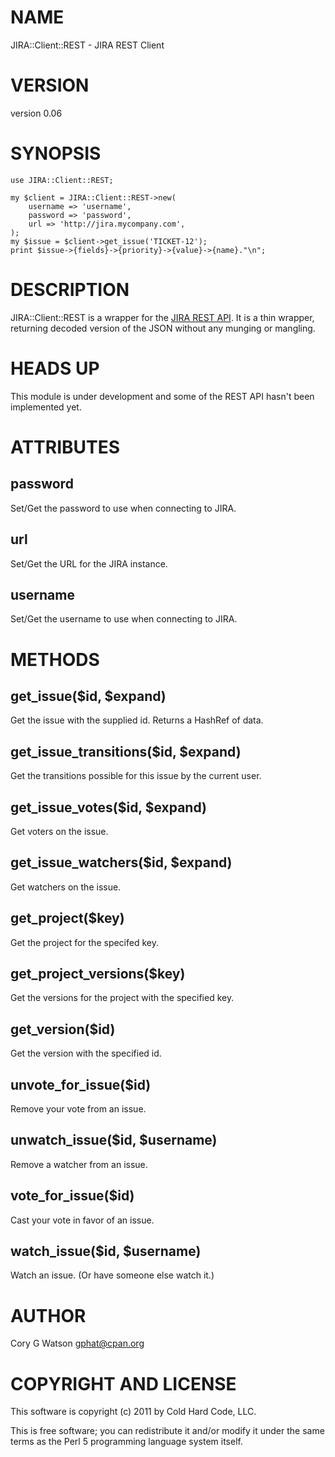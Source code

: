 # NAME

JIRA::Client::REST - JIRA REST Client

# VERSION

version 0.06

# SYNOPSIS

    use JIRA::Client::REST;

    my $client = JIRA::Client::REST->new(
        username => 'username',
        password => 'password',
        url => 'http://jira.mycompany.com',
    );
    my $issue = $client->get_issue('TICKET-12');
    print $issue->{fields}->{priority}->{value}->{name}."\n";

# DESCRIPTION

JIRA::Client::REST is a wrapper for the [JIRA REST API](http://docs.atlassian.com/jira/REST/latest/).
It is a thin wrapper, returning decoded version of the JSON without any munging
or mangling.

# HEADS UP

This module is under development and some of the REST API hasn't been implemented
yet.

# ATTRIBUTES

## password

Set/Get the password to use when connecting to JIRA.

## url

Set/Get the URL for the JIRA instance.

## username

Set/Get the username to use when connecting to JIRA.

# METHODS

## get_issue($id, $expand)

Get the issue with the supplied id.  Returns a HashRef of data.

## get_issue_transitions($id, $expand)

Get the transitions possible for this issue by the current user.

## get_issue_votes($id, $expand)

Get voters on the issue.

## get_issue_watchers($id, $expand)

Get watchers on the issue.

## get_project($key)

Get the project for the specifed key.

## get_project_versions($key)

Get the versions for the project with the specified key.

## get_version($id)

Get the version with the specified id.

## unvote_for_issue($id)

Remove your vote from an issue.

## unwatch_issue($id, $username)

Remove a watcher from an issue.

## vote_for_issue($id)

Cast your vote in favor of an issue.

## watch_issue($id, $username)

Watch an issue. (Or have someone else watch it.)

# AUTHOR

Cory G Watson <gphat@cpan.org>

# COPYRIGHT AND LICENSE

This software is copyright (c) 2011 by Cold Hard Code, LLC.

This is free software; you can redistribute it and/or modify it under
the same terms as the Perl 5 programming language system itself.